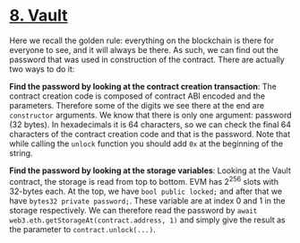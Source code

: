 # [8. Vault](https://ethernaut.openzeppelin.com/level/0xf94b476063B6379A3c8b6C836efB8B3e10eDe188)

Here we recall the golden rule: everything on the blockchain is there for everyone to see, and it will always be there. As such, we can find out the password that was used in construction of the contract. There are actually two ways to do it:

**Find the password by looking at the contract creation transaction**: The contract creation code is composed of contract ABI encoded and the parameters. Therefore some of the digits we see there at the end are `constructor` arguments. We know that there is only one argument: password (32 bytes). In hexadecimals it is 64 characters, so we can check the final 64 characters of the contract creation code and that is the password. Note that while calling the `unlock` function you should add `0x` at the beginning of the string.

**Find the password by looking at the storage variables**: Looking at the Vault contract, the storage is read from top to bottom. EVM has $2^{256}$ slots with 32-bytes each. At the top, we have `bool public locked;` and after that we have `bytes32 private password;`. These variable are at index 0 and 1 in the storage respectively. We can therefore read the password by `await web3.eth.getStorageAt(contract.address, 1)` and simply give the result as the parameter to `contract.unlock(...)`.
